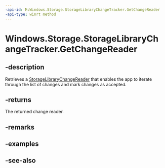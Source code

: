 ```yaml
---
-api-id: M:Windows.Storage.StorageLibraryChangeTracker.GetChangeReader
-api-type: winrt method
---
```


<!-- Method syntax
public Windows.Storage.StorageLibraryChangeReader GetChangeReader()
-->

# Windows.Storage.StorageLibraryChangeTracker.GetChangeReader

## -description
Retrieves a [StorageLibraryChangeReader](storagelibrarychangereader.md) that enables the app to iterate through the list of changes and mark changes as accepted.

## -returns
The returned change reader.

## -remarks

## -examples

## -see-also
